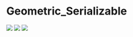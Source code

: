 # Geometric_Serializable
![](https://raw.github.com/wweerrbb/Geometric_Serializable/master/Picture1.jpg)
![](https://raw.github.com/wweerrbb/Geometric_Serializable/master/Picture2.jpg)
![](https://raw.github.com/wweerrbb/Geometric_Serializable/master/Picture3.jpg)
